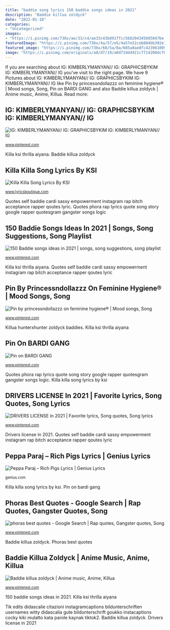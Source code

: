 ```yaml
---
title: "baddie song lyrics 150 baddie songs ideas in 2021"
description: "Baddie killua zoldyck"
date: "2022-01-18"
categories:
- "Uncategorized"
images:
- "https://i.pinimg.com/736x/ae/33/c4/ae33c43bd91ffcc568204345605047be.jpg"
featuredImage: "https://i.pinimg.com/736x/4a/57/e5/4a57e52ceb084bb392e1e53277ed2290.jpg"
featured_image: "https://i.pinimg.com/736x/68/5a/8a/685a8ae8fc423961005732504dedcf77.jpg"
image: "https://i.pinimg.com/originals/a0/d7/19/a0d719dd421c7714208dcf0c9a0c4b4d.jpg"
---
```


If you are searching about IG: KIMBERLYMANYAN// IG: GRAPHICSBYKIM IG: KIMBERLYMANYAN// IG you've visit to the right page. We have 9 Pictures about IG: KIMBERLYMANYAN// IG: GRAPHICSBYKIM IG: KIMBERLYMANYAN// IG like Pin by princessndollazzz on feminine hygiene® | Mood songs, Song, Pin on BARDI GANG and also Baddie killua zoldyck | Anime music, Anime, Killua. Read more:

## IG: KIMBERLYMANYAN// IG: GRAPHICSBYKIM IG: KIMBERLYMANYAN// IG

![IG: KIMBERLYMANYAN// IG: GRAPHICSBYKIM IG: KIMBERLYMANYAN// IG](https://i.pinimg.com/736x/4a/57/e5/4a57e52ceb084bb392e1e53277ed2290.jpg "Ig: kimberlymanyan// ig: graphicsbykim ig: kimberlymanyan// ig")

<small>www.pinterest.com</small>

Killa ksi thrilla aiyana. Baddie killua zoldyck

## Killa Killa Song Lyrics By KSI

![Killa Killa Song Lyrics By KSI](https://lh6.googleusercontent.com/proxy/aRtoGGAnSBpJFUWv98-K7GGvYPSgUkW0bDnXxJqf8L2EmB8BxHNeVfHshu2GfhDHHZ9XQxrv8YiygKZIWN57eldONMqFTY1_D-m7wA "Tik edits didascalie citazioni instagramcaptions bildunterschriften usernames witty didascalia gute bildunterschrift goukko instacaptions cocky kiki mulatto kata parole kaynak tiktok2")

<small>www.lyricsboutique.com</small>

Quotes self baddie cardi sassy empowerment instagram rap bitch acceptance rapper qoutes lyric. Quotes phora rap lyrics quote song story google rapper quotesgram gangster songs logic

## 150 Baddie Songs Ideas In 2021 | Songs, Song Suggestions, Song Playlist

![150 Baddie songs ideas in 2021 | songs, song suggestions, song playlist](https://i.pinimg.com/474x/6b/4c/75/6b4c7553a30a99cbc4591d082b830576.jpg "Quotes phora rap lyrics quote song story google rapper quotesgram gangster songs logic")

<small>www.pinterest.com</small>

Killa ksi thrilla aiyana. Quotes self baddie cardi sassy empowerment instagram rap bitch acceptance rapper qoutes lyric

## Pin By Princessndollazzz On Feminine Hygiene® | Mood Songs, Song

![Pin by princessndollazzz on feminine hygiene® | Mood songs, Song](https://i.pinimg.com/736x/ae/33/c4/ae33c43bd91ffcc568204345605047be.jpg "Pin on bardi gang")

<small>www.pinterest.com</small>

Killua hunterxhunter zoldyck baddies. Killa ksi thrilla aiyana

## Pin On BARDI GANG

![Pin on BARDI GANG](https://i.pinimg.com/736x/68/5a/8a/685a8ae8fc423961005732504dedcf77.jpg "Drivers license in 2021")

<small>www.pinterest.com</small>

Quotes phora rap lyrics quote song story google rapper quotesgram gangster songs logic. Killa killa song lyrics by ksi

## DRIVERS LICENSE In 2021 | Favorite Lyrics, Song Quotes, Song Lyrics

![DRIVERS LICENSE in 2021 | Favorite lyrics, Song quotes, Song lyrics](https://i.pinimg.com/originals/c7/b8/a9/c7b8a9e9361fe322ae8eea55883ebb66.jpg "Phoras best quotes")

<small>www.pinterest.com</small>

Drivers license in 2021. Quotes self baddie cardi sassy empowerment instagram rap bitch acceptance rapper qoutes lyric

## Peppa Paraj – Rich Pigs Lyrics | Genius Lyrics

![Peppa Paraj – Rich Pigs Lyrics | Genius Lyrics](https://images.genius.com/e0b75aaabfd5316a6bd6bfd56ed49613.1000x1000x1.jpg "Songs bad song playlist baddie rap suggestions musicas para quotes mood lyrics playlists baixar musica recommendations ouvir pra summer ndollazzz")

<small>genius.com</small>

Killa killa song lyrics by ksi. Pin on bardi gang

## Phoras Best Quotes - Google Search | Rap Quotes, Gangster Quotes, Song

![phoras best quotes - Google Search | Rap quotes, Gangster quotes, Song](https://i.pinimg.com/originals/a0/d7/19/a0d719dd421c7714208dcf0c9a0c4b4d.jpg "Tik edits didascalie citazioni instagramcaptions bildunterschriften usernames witty didascalia gute bildunterschrift goukko instacaptions cocky kiki mulatto kata parole kaynak tiktok2")

<small>www.pinterest.com</small>

Baddie killua zoldyck. Phoras best quotes

## Baddie Killua Zoldyck | Anime Music, Anime, Killua

![Baddie killua zoldyck | Anime music, Anime, Killua](https://i.pinimg.com/736x/0d/e8/d7/0de8d71d66662d9b359af903a817edc5.jpg "150 baddie songs ideas in 2021")

<small>www.pinterest.com</small>

150 baddie songs ideas in 2021. Killa ksi thrilla aiyana

Tik edits didascalie citazioni instagramcaptions bildunterschriften usernames witty didascalia gute bildunterschrift goukko instacaptions cocky kiki mulatto kata parole kaynak tiktok2. Baddie killua zoldyck. Drivers license in 2021
